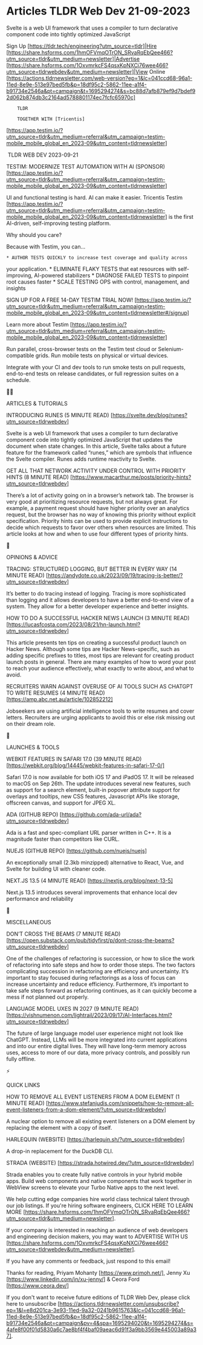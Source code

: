 # Articles TLDR Web Dev 21-09-2023

Svelte is a web UI framework that uses a compiler to turn declarative
component code into tightly optimized JavaScript 

Sign Up [https://tldr.tech/engineering?utm_source=tldr]|Hire
[https://share.hsforms.com/1hmOFVmqOTrON_SRvaRqEbQee466?utm_source=tldr&utm_medium=newsletter]|Advertise
[https://share.hsforms.com/1OxvmrkcFS4qsxKpNXCi76wee466?utm_source=tldrwebdev&utm_medium=newsletter]|View
Online
[https://actions.tldrnewsletter.com/web-version?ep=1&lc=041ccd68-96a1-11ed-8e9e-513e97bed5fb&p=18df95c2-5862-11ee-a1f4-b91734e2546a&pt=campaign&t=1695294274&s=bc88d7afb879ef9d7bdef92d062b874db3c2164ad5788801174ec7fcfc65970c]


		TLDR

		TOGETHER WITH [Tricentis]
[https://app.testim.io/?utm_source=tldr&utm_medium=referral&utm_campaign=testim-mobile_mobile_global_en_2023-09&utm_content=tldrnewsletter]

 TLDR WEB DEV 2023-09-21

TESTIM: MODERNIZE TEST AUTOMATION WITH AI (SPONSOR)
[https://app.testim.io/?utm_source=tldr&utm_medium=referral&utm_campaign=testim-mobile_mobile_global_en_2023-09&utm_content=tldrnewsletter]

UI and functional testing is hard. AI can make it easier.
Tricentis Testim
[https://app.testim.io/?utm_source=tldr&utm_medium=referral&utm_campaign=testim-mobile_mobile_global_en_2023-09&utm_content=tldrnewsletter]
is the first AI-driven, self-improving testing platform.

Why should you care?

Because with Testim, you can...

	* AUTHOR TESTS QUICKLY to increase test coverage and quality across
your application.
	* ELIMINATE FLAKY TESTS that eat resources with self-improving,
AI-powered stabilizers
	* DIAGNOSE FAILED TESTS to pinpoint root causes faster
	* SCALE TESTING OPS with control, management, and insights

SIGN UP FOR A FREE 14-DAY TESTIM TRIAL NOW!
[https://app.testim.io/?utm_source=tldr&utm_medium=referral&utm_campaign=testim-mobile_mobile_global_en_2023-09&utm_content=tldrnewsletter#/signup]

Learn more about Testim
[https://app.testim.io/?utm_source=tldr&utm_medium=referral&utm_campaign=testim-mobile_mobile_global_en_2023-09&utm_content=tldrnewsletter]

Run parallel, cross-browser tests on the Testim test cloud or
Selenium-compatible grids. Run mobile tests on physical or virtual
devices.

Integrate with your CI and dev tools to run smoke tests on pull
requests, end-to-end tests on release candidates, or full regression
suites on a schedule.

🧑‍💻 

ARTICLES & TUTORIALS

INTRODUCING RUNES (5 MINUTE READ)
[https://svelte.dev/blog/runes?utm_source=tldrwebdev]

Svelte is a web UI framework that uses a compiler to turn declarative
component code into tightly optimized JavaScript that updates the
document when state changes. In this article, Svelte talks about a
future feature for the framework called “runes,” which are symbols
that influence the Svelte compiler. Runes adds runtime reactivity to
Svelte.

GET ALL THAT NETWORK ACTIVITY UNDER CONTROL WITH PRIORITY HINTS (8
MINUTE READ)
[https://www.macarthur.me/posts/priority-hints?utm_source=tldrwebdev]

There’s a lot of activity going on in a browser’s network tab. The
browser is very good at prioritizing resource requests, but not always
great. For example, a payment request should have higher priority over
an analytics request, but the browser has no way of knowing this
priority without explicit specification. Priority hints can be used to
provide explicit instructions to decide which requests to favor over
others when resources are limited. This article looks at how and when
to use four different types of priority hints.

🧠 

OPINIONS & ADVICE

TRACING: STRUCTURED LOGGING, BUT BETTER IN EVERY WAY (14 MINUTE READ)
[https://andydote.co.uk/2023/09/19/tracing-is-better/?utm_source=tldrwebdev]

It’s better to do tracing instead of logging. Tracing is more
sophisticated than logging and it allows developers to have a better
end-to-end view of a system. They allow for a better developer
experience and better insights.

HOW TO DO A SUCCESSFUL HACKER NEWS LAUNCH (3 MINUTE READ)
[https://lucasfcosta.com/2023/08/21/hn-launch.html?utm_source=tldrwebdev]

This article presents ten tips on creating a successful product launch
on Hacker News. Although some tips are Hacker News-specific, such as
adding specific prefixes to titles, most tips are relevant for
creating product launch posts in general. There are many examples of
how to word your post to reach your audience effectively, what exactly
to write about, and what to avoid.

RECRUITERS WARN AGAINST OVERUSE OF AI TOOLS SUCH AS CHATGPT TO WRITE
RESUMES (4 MINUTE READ) [https://amp.abc.net.au/article/102852212]

Jobseekers are using artificial intelligence tools to write resumes
and cover letters. Recruiters are urging applicants to avoid this or
else risk missing out on their dream role.

🚀

LAUNCHES & TOOLS

WEBKIT FEATURES IN SAFARI 17.0 (39 MINUTE READ)
[https://webkit.org/blog/14445/webkit-features-in-safari-17-0/]

Safari 17.0 is now available for both iOS 17 and iPadOS 17. It will be
released to macOS on Sep 26th. The update introduces several new
features, such as support for a search element, built-in popover
attribute support for overlays and tooltips, new CSS features,
Javascript APIs like storage, offscreen canvas, and support for JPEG
XL.

ADA (GITHUB REPO)
[https://github.com/ada-url/ada?utm_source=tldrwebdev]

Ada is a fast and spec-compliant URL parser written in C++. It is a
magnitude faster than competitors like CURL.

NUEJS (GITHUB REPO) [https://github.com/nuejs/nuejs]

An exceptionally small (2.3kb minzipped) alternative to React, Vue,
and Svelte for building UI with cleaner code.

NEXT.JS 13.5 (4 MINUTE READ) [https://nextjs.org/blog/next-13-5]

Next.js 13.5 introduces several improvements that enhance local dev
performance and reliability

🎁

MISCELLANEOUS

DON’T CROSS THE BEAMS (7 MINUTE READ)
[https://open.substack.com/pub/tidyfirst/p/dont-cross-the-beams?utm_source=tldrwebdev]

One of the challenges of refactoring is succession, or how to slice
the work of refactoring into safe steps and how to order those steps.
The two factors complicating succession in refactoring are efficiency
and uncertainty. It’s important to stay focused during refactorings
as a loss of focus can increase uncertainty and reduce efficiency.
Furthermore, it’s important to take safe steps forward as
refactoring continues, as it can quickly become a mess if not planned
out properly.

LANGUAGE MODEL UXES IN 2027 (9 MINUTE READ)
[https://vishnumenon.com/lightrail/2023/09/17/AI-Interfaces.html?utm_source=tldrwebdev]

The future of large language model user experience might not look like
ChatGPT. Instead, LLMs will be more integrated into current
applications and into our entire digital lives. They will have
long-term memory across uses, access to more of our data, more privacy
controls, and possibly run fully offline.

⚡

QUICK LINKS

HOW TO REMOVE ALL EVENT LISTENERS FROM A DOM ELEMENT (1 MINUTE READ)
[https://www.stefanjudis.com/snippets/how-to-remove-all-event-listeners-from-a-dom-element/?utm_source=tldrwebdev]

A nuclear option to remove all existing event listeners on a DOM
element by replacing the element with a copy of itself.

HARLEQUIN (WEBSITE) [https://harlequin.sh/?utm_source=tldrwebdev]

A drop-in replacement for the DuckDB CLI.

STRADA (WEBSITE) [https://strada.hotwired.dev/?utm_source=tldrwebdev]

Strada enables you to create fully native controls in your hybrid
mobile apps. Build web components and native components that work
together in WebView screens to elevate your Turbo Native apps to the
next level.

 We help cutting edge companies hire world class technical talent
through our job listings. If you're hiring software engineers, CLICK
HERE TO LEARN MORE
[https://share.hsforms.com/1hmOFVmqOTrON_SRvaRqEbQee466?utm_source=tldr&utm_medium=newsletter].


If your company is interested in reaching an audience of web
developers and engineering decision makers, you may want to ADVERTISE
WITH US
[https://share.hsforms.com/1OxvmrkcFS4qsxKpNXCi76wee466?utm_source=tldrwebdev&utm_medium=newsletter].

If you have any comments or feedback, just respond to this email! 

Thanks for reading, 
Priyam Mohanty [https://www.primoh.net/], Jenny Xu
[https://www.linkedin.com/in/xu-jenny/] & Ceora Ford
[https://www.ceora.dev/] 

If you don't want to receive future editions of TLDR Web Dev,
please click here to unsubscribe
[https://actions.tldrnewsletter.com/unsubscribe?ep=1&l=e8d201ca-3e93-11ed-9a32-0241b9615763&lc=041ccd68-96a1-11ed-8e9e-513e97bed5fb&p=18df95c2-5862-11ee-a1f4-b91734e2546a&pt=campaign&pv=4&spa=1695294020&t=1695294274&s=4afe8f00f01d5830a6c7ae8bf4f4baf09aeac6d91f3a9bb3569e445003a89a37].
